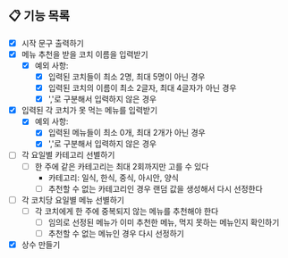 ## 📋 기능 목록

- [x] 시작 문구 출력하기 
- [x] 메뉴 추천을 받을 코치 이름을 입력받기 
  - [x] 예외 사항: 
    - [x] 입력된 코치들이 최소 2명, 최대 5명이 아닌 경우 
    - [x] 입력된 코치의 이름이 최소 2글자, 최대 4글자가 아닌 경우 
    - [x] ','로 구분해서 입력하지 않은 경우 
- [x] 입력된 각 코치가 못 먹는 메뉴를 입력받기 
  - [x] 예외 사항: 
    - [x] 입력된 메뉴들이 최소 0개, 최대 2개가 아닌 경우 
    - [x] ','로 구분해서 입력하지 않은 경우 
- [ ] 각 요일별 카테고리 선별하기 
  - [ ] 한 주에 같은 카테고리는 최대 2회까지만 고를 수 있다 
    - 카테고리: 일식, 한식, 중식, 아시안, 양식 
    - [ ] 추천할 수 없는 카테고리인 경우 랜덤 값을 생성해서 다시 선정한다 
- [ ] 각 코치당 요일별 메뉴 선별하기 
  - [ ] 각 코치에게 한 주에 중복되지 않는 메뉴를 추천해야 한다 
    - [ ] 임의로 선정된 메뉴가 이미 추천한 메뉴, 먹지 못하는 메뉴인지 확인하기 
    - [ ] 추천할 수 없는 메뉴인 경우 다시 선정하기 
- [x] 상수 만들기 